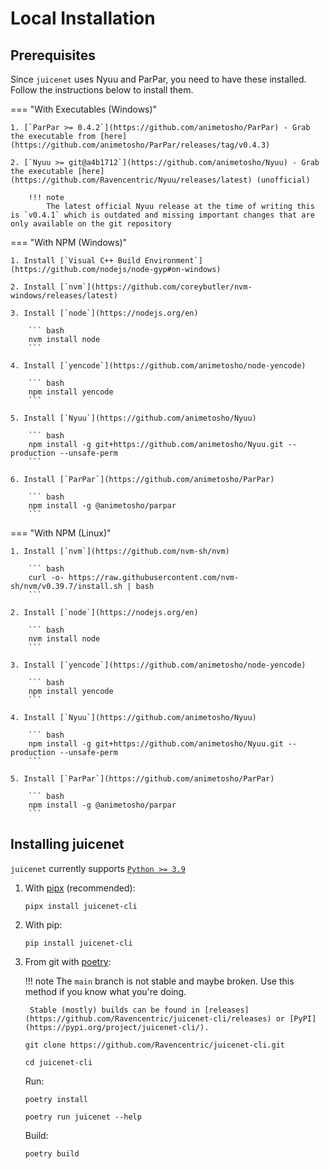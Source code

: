# Local Installation

## Prerequisites

Since `juicenet` uses Nyuu and ParPar, you need to have these installed. Follow the instructions below to install them.

=== "With Executables (Windows)"

    1. [`ParPar >= 0.4.2`](https://github.com/animetosho/ParPar) - Grab the executable from [here](https://github.com/animetosho/ParPar/releases/tag/v0.4.3)

    2. [`Nyuu >= git@a4b1712`](https://github.com/animetosho/Nyuu) - Grab the executable [here](https://github.com/Ravencentric/Nyuu/releases/latest) (unofficial)

        !!! note
            The latest official Nyuu release at the time of writing this is `v0.4.1` which is outdated and missing important changes that are only available on the git repository

=== "With NPM (Windows)"

    1. Install [`Visual C++ Build Environment`](https://github.com/nodejs/node-gyp#on-windows)

    2. Install [`nvm`](https://github.com/coreybutler/nvm-windows/releases/latest)

    3. Install [`node`](https://nodejs.org/en)

        ``` bash
        nvm install node
        ```

    4. Install [`yencode`](https://github.com/animetosho/node-yencode)

        ``` bash
        npm install yencode
        ```

    5. Install [`Nyuu`](https://github.com/animetosho/Nyuu)

        ``` bash
        npm install -g git+https://github.com/animetosho/Nyuu.git --production --unsafe-perm
        ```

    6. Install [`ParPar`](https://github.com/animetosho/ParPar)

        ``` bash
        npm install -g @animetosho/parpar
        ```

=== "With NPM (Linux)"

    1. Install [`nvm`](https://github.com/nvm-sh/nvm)

        ``` bash
        curl -o- https://raw.githubusercontent.com/nvm-sh/nvm/v0.39.7/install.sh | bash
        ```

    2. Install [`node`](https://nodejs.org/en)

        ``` bash
        nvm install node
        ```

    3. Install [`yencode`](https://github.com/animetosho/node-yencode)

        ``` bash
        npm install yencode
        ```

    4. Install [`Nyuu`](https://github.com/animetosho/Nyuu)

        ``` bash
        npm install -g git+https://github.com/animetosho/Nyuu.git --production --unsafe-perm
        ```

    5. Install [`ParPar`](https://github.com/animetosho/ParPar)

        ``` bash
        npm install -g @animetosho/parpar
        ```

## Installing juicenet

`juicenet` currently supports [`Python >= 3.9`](https://www.python.org/downloads/)

1. With [pipx](https://pypa.github.io/pipx/installation/) (recommended):

    ``` shell
    pipx install juicenet-cli
    ```

2. With pip:

    ``` shell
    pip install juicenet-cli
    ```

3. From git with [poetry](https://python-poetry.org/docs/#installation):

    !!! note
        The `main` branch is not stable and maybe broken. Use this method if you know what you're doing.

        Stable (mostly) builds can be found in [releases](https://github.com/Ravencentric/juicenet-cli/releases) or [PyPI](https://pypi.org/project/juicenet-cli/).

    ``` shell
    git clone https://github.com/Ravencentric/juicenet-cli.git
    ```

    ``` shell
    cd juicenet-cli
    ```

    Run:

    ``` shell
    poetry install
    ```

    ``` shell
    poetry run juicenet --help
    ```

    Build:

    ``` shell
    poetry build
    ```
